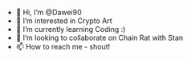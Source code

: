 - 👋 Hi, I’m @Dawei90
- 👀 I’m interested in Crypto Art
- 🌱 I’m currently learning Coding :)
- 💞️ I’m looking to collaborate on Chain Rat with Stan 
- 📫 How to reach me - shout!

<!---
Dawei90/Dawei90 is a ✨ special ✨ repository because its `README.md` (this file) appears on your GitHub profile.
You can click the Preview link to take a look at your changes.
--->
